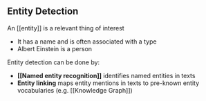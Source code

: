 ## Entity Detection
An [[entity]] is a relevant thing of interest
- It has a name and is often associated with a type
- Albert Einstein is a person

Entity detection can be done by:
- **[[Named entity recognition]]** identifies named entities in texts
- **Entity linking** maps entity mentions in texts to pre-known entity vocabularies (e.g. [[Knowledge Graph]])